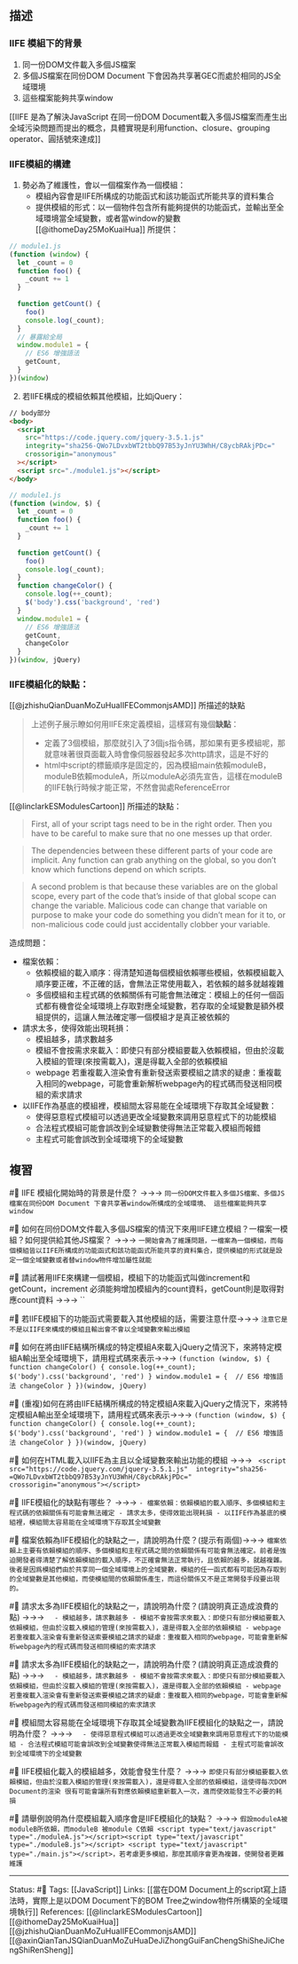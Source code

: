 ## 描述

### IIFE 模組下的背景

1. 同一份DOM文件載入多個JS檔案
2. 多個JS檔案在同份DOM Document 下會因為共享著GEC而處於相同的JS全域環境
3. 這些檔案能夠共享window

[[IIFE 是為了解決JavaScript 在同一份DOM Document載入多個JS檔案而產生出全域污染問題而提出的概念，具體實現是利用function、closure、grouping operator、圓括號來達成]]



### IIFE模組的構建
1.  勢必為了維護性，會以一個檔案作為一個模組：
	- 模組內容會是IIFE所構成的功能函式和該功能函式所能共享的資料集合
	- 提供模組的形式：以一個物件包含所有能夠提供的功能函式，並輸出至全域環境當全域變數，或者當window的變數
[[@ithomeDay25MoKuaiHua]] 所提供：
```js
// module1.js
(function (window) {
  let _count = 0
  function foo() {
    _count += 1
  }
  
  function getCount() {
    foo()
    console.log(_count);
  }
  // 暴露給全局
  window.module1 = {
    // ES6 增強語法
    getCount,
  }
})(window)
```

2. 若IIFE構成的模組依賴其他模組，比如jQuery：
```html
// body部分
<body>
  <script
    src="https://code.jquery.com/jquery-3.5.1.js"
    integrity="sha256-QWo7LDvxbWT2tbbQ97B53yJnYU3WhH/C8ycbRAkjPDc="
    crossorigin="anonymous"
  ></script>
  <script src="./module1.js"></script>
</body>
```

```js
// module1.js
(function (window, $) {
  let _count = 0
  function foo() {
    _count += 1
  }
  
  function getCount() {
    foo()
    console.log(_count);
  }
  function changeColor() {
    console.log(++_count);
    $('body').css('background', 'red')
  }
  window.module1 = {
    // ES6 增強語法
    getCount,
    changeColor
  }
})(window, jQuery)
```


### IIFE模組化的缺點：
[[@jzhishuQianDuanMoZuHuaIIFECommonjsAMD]] 所描述的缺點
> 上述例子展示瞭如何用IIFE來定義模組，這樣寫有幾個**缺點**：
> 
> -   定義了3個模組，那麼就引入了3個js指令碼，那如果有更多模組呢，那就意味著很頁面載入時會像伺服器發起多次http請求，這是不好的
> -   html中script的標籤順序是固定的，因為模組main依賴moduleB，moduleB依賴moduleA，所以moduleA必須先宣告，這樣在moduleB的IIFE執行時候才能正常，不然會拋處ReferenceError

[[@linclarkESModulesCartoon]] 所描述的缺點：
> First, all of your script tags need to be in the right order. Then you have to be careful to make sure that no one messes up that order.

> The dependencies between these different parts of your code are implicit. Any function can grab anything on the global, so you don’t know which functions depend on which scripts.

> A second problem is that because these variables are on the global scope, every part of the code that’s inside of that global scope can change the variable. Malicious code can change that variable on purpose to make your code do something you didn’t mean for it to, or non-malicious code could just accidentally clobber your variable.

造成問題：
- 檔案依賴：
	- 依賴模組的載入順序：得清楚知道每個模組依賴哪些模組，依賴模組載入順序要正確，不正確的話，會無法正常使用載入，若依賴的越多就越複雜
	- 多個模組和主程式碼的依賴關係有可能會無法確定：模組上的任何一個函式都有機會從全域環境上存取對應全域變數，若存取的全域變數是額外模組提供的，這讓人無法確定哪一個模組才是真正被依賴的
- 請求太多，使得效能出現耗損：
	- 模組越多，請求數越多
	- 模組不會按需求來載入：即使只有部分模組要載入依賴模組，但由於沒載入模組的管理(來按需載入)，還是得載入全部的依賴模組
	- webpage 若重複載入渲染會有重新發送索要模組之請求的疑慮：重複載入相同的webpage，可能會重新解析webpage內的程式碼而發送相同模組的索求請求
- 以IIFE作為基底的模組裡，模組間太容易能在全域環境下存取其全域變數：
	- 使得惡意程式模組可以透過更改全域變數來調用惡意程式下的功能模組
	- 合法程式模組可能會誤改到全域變數使得無法正常載入模組而報錯
	- 主程式可能會誤改到全域環境下的全域變數


## 複習
#🧠 IIFE 模組化開始時的背景是什麼？ ->->-> `同一份DOM文件載入多個JS檔案、多個JS檔案在同份DOM Document 下會共享著window所構成的全域環境、 這些檔案能夠共享window`
<!--SR:!2023-04-10,157,250-->


#🧠 如何在同份DOM文件載入多個JS檔案的情況下來用IIFE建立模組？一檔案一模組？如何提供給其他JS檔案？  ->->-> `一開始會為了維護問題，一檔案為一個模組，而每個模組皆以IIFE所構成的功能函式和該功能函式所能共享的資料集合，提供模組的形式就是設定一個全域變數或者替window物件增加屬性就能`
<!--SR:!2023-07-19,205,230-->


#🧠 請試著用IIFE來構建一個模組，模組下的功能函式叫做increment和getCount，increment 必須能夠增加模組內的count資料，getCount則是取得對應count資料  ->->-> ``
<!--SR:!2023-05-18,184,250-->


#🧠 若IIFE模組下的功能函式需要載入其他模組的話，需要注意什麼->->-> `注意它是不是以IIFE來構成的模組且輸出會不會以全域變數來輸出模組`
<!--SR:!2023-04-19,163,250-->


#🧠 如何在將由IIFE結構所構成的特定模組A來載入jQuery之情況下，來將特定模組A輸出至全域環境下，請用程式碼來表示->->-> `(function (window, $) { function changeColor() { console.log(++_count);  $('body').css('background', 'red') } window.module1 = {  // ES6 增強語法 changeColor } })(window, jQuery)`
<!--SR:!2023-03-26,56,230-->



#🧠 (重複)如何在將由IIFE結構所構成的特定模組A來載入jQuery之情況下，來將特定模組A輸出至全域環境下，請用程式碼來表示->->-> `(function (window, $) { function changeColor() { console.log(++_count);  $('body').css('background', 'red') } window.module1 = {  // ES6 增強語法 changeColor } })(window, jQuery)`


#🧠 如何在HTML載入以IIFE為主且以全域變數來輸出功能的模組 ->->-> ` <script  src="https://code.jquery.com/jquery-3.5.1.js"  integrity="sha256-=QWo7LDvxbWT2tbbQ97B53yJnYU3WhH/C8ycbRAkjPDc=" crossorigin="anonymous"></script>`
<!--SR:!2023-05-10,177,250-->

#🧠  IIFE模組化的缺點有哪些？ ->->-> `- 檔案依賴：依賴模組的載入順序、多個模組和主程式碼的依賴關係有可能會無法確定 - 請求太多，使得效能出現耗損 - 以IIFE作為基底的模組裡，模組間太容易能在全域環境下存取其全域變數 `
<!--SR:!2023-09-28,198,248-->


#🧠 檔案依賴為IIFE模組化的缺點之一，請說明為什麼？(提示有兩個)->->-> `檔案依賴上主要有依賴模組的順序、多個模組和主程式碼之間的依賴關係有可能會無法確定。前者是強迫開發者得清楚了解依賴模組的載入順序，不正確會無法正常執行，且依賴的越多，就越複雜。後者是因爲模組們由於共享同一個全域環境上的全域變數，模組的任一函式都有可能因為存取到的全域變數是其他模組，而使模組間的依賴關係產生，而這份關係又不是正常開發手段要出現的。`
<!--SR:!2023-09-20,197,248-->



#🧠 請求太多為IIFE模組化的缺點之一，請說明為什麼？(請說明真正造成浪費的點) ->->-> `	- 模組越多，請求數越多 - 模組不會按需求來載入：即使只有部分模組要載入依賴模組，但由於沒載入模組的管理(來按需載入)，還是得載入全部的依賴模組 - webpage 若重複載入渲染會有重新發送索要模組之請求的疑慮：重複載入相同的webpage，可能會重新解析webpage內的程式碼而發送相同模組的索求請求`
<!--SR:!2023-07-11,111,247-->
<!--SR:!2023-02-02,24,228-->

#🧠 請求太多為IIFE模組化的缺點之一，請說明為什麼？(請說明真正造成浪費的點) ->->-> `	- 模組越多，請求數越多 - 模組不會按需求來載入：即使只有部分模組要載入依賴模組，但由於沒載入模組的管理(來按需載入)，還是得載入全部的依賴模組 - webpage 若重複載入渲染會有重新發送索要模組之請求的疑慮：重複載入相同的webpage，可能會重新解析webpage內的程式碼而發送相同模組的索求請求`
<!--SR:!2023-07-11,111,247-->


#🧠 模組間太容易能在全域環境下存取其全域變數為IIFE模組化的缺點之一，請說明為什麼？  ->->-> `	- 使得惡意程式模組可以透過更改全域變數來調用惡意程式下的功能模組 - 合法程式模組可能會誤改到全域變數使得無法正常載入模組而報錯 - 主程式可能會誤改到全域環境下的全域變數`
<!--SR:!2023-04-24,105,248-->




#🧠 IIFE模組化載入的模組越多，效能會發生什麼？ ->->-> `即使只有部分模組要載入依賴模組，但由於沒載入模組的管理(來按需載入)，還是得載入全部的依賴模組，這使得每次DOM Document的渲染 很有可能會讓所有對應依賴模組重新載入一次，進而使效能發生不必要的耗損`
<!--SR:!2023-03-27,87,248-->



#🧠 請舉例說明為什麼模組載入順序會是IIFE模組化的缺點？ ->->-> `假設moduleA被moduleB所依賴，而moduleB 被module C依賴 <script type="text/javascript" type="./moduleA.js"></script><script type="text/javascript" type="./moduleB.js"></script> <script type="text/javascript" type="./main.js"></script>，若考慮更多模組，那麼其順序會更為複雜，使開發者更難維護`
<!--SR:!2023-09-25,197,248-->




---
Status: #🌱 
Tags:
[[JavaScript]] 
Links:
[[當在DOM Document上的script寫上語法時，實際上是以DOM Document下的BOM Tree之window物件所構築的全域環境執行]]
References:
[[@linclarkESModulesCartoon]]
[[@ithomeDay25MoKuaiHua]]
[[@jzhishuQianDuanMoZuHuaIIFECommonjsAMD]][[@axinQianTanJSQianDuanMoZuHuaDeJiZhongGuiFanChengShiSheJiChengShiRenSheng]]